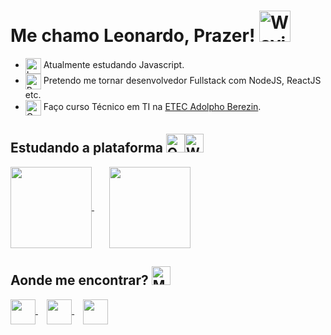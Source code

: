 # Me chamo Leonardo, Prazer! <img src="https://raw.githubusercontent.com/Tarikul-Islam-Anik/Animated-Fluent-Emojis/master/Emojis/Hand%20gestures/Waving%20Hand.png" alt="Waving Hand" width="50" height="50"/>
 
- <img align="center" src="https://cdn-icons-png.flaticon.com/512/5968/5968292.png" alt="Ledger" width="25" height="25" /> Atualmente estudando Javascript.
- <img align="center" src="https://raw.githubusercontent.com/Tarikul-Islam-Anik/Animated-Fluent-Emojis/master/Emojis/Hand%20gestures/Brain.png" alt="Brain" width="25" height="25" /> Pretendo me tornar desenvolvedor Fullstack com NodeJS, ReactJS etc. 
- <img align="center" src="https://raw.githubusercontent.com/Tarikul-Islam-Anik/Animated-Fluent-Emojis/master/Emojis/Objects/Graduation%20Cap.png" alt="Graduation Cap" width="25" height="25" /> Faço curso Técnico em TI na <a href="http://eteab.com.br/cms/">ETEC Adolpho Berezin</a>.

## Estudando a plataforma <img src="https://raw.githubusercontent.com/Tarikul-Islam-Anik/Animated-Fluent-Emojis/master/Emojis/Objects/Open%20Book.png" alt="Open Book" width="30" height="30" /><img src="https://raw.githubusercontent.com/Tarikul-Islam-Anik/Animated-Fluent-Emojis/master/Emojis/Hand%20gestures/Writing%20Hand.png" alt="Writing Hand" width="30" height="30" />

<div align="left">
<a href="https://github.com/leeool?tab=repositories">
  <img align="center" height="130px" src="https://github-readme-stats.vercel.app/api?username=leeool&hide=issues&theme=dark&show_icons=true&custom_title=GitHub%20Stats" />
</a>
<span>⠀⠀</span>
<a href="https://github.com/leeool?tab=repositories">
  <img align="center" height="130px" src="https://github-readme-stats.vercel.app/api/top-langs/?username=leeool&theme=dark&layout=compact" />
</a>
</div>

## Aonde me encontrar? <img src="https://raw.githubusercontent.com/Tarikul-Islam-Anik/Animated-Fluent-Emojis/master/Emojis/People/Man%20Detective.png" alt="Man Detective" width="30" height="30" />

<div>
<a href="https://www.linkedin.com/in/leonardo-gonsalez/">
  <img align="center" height=40px src="https://img.shields.io/badge/LinkedIn-0077B5?style=for-the-badge&logo=linkedin&logoColor=white"/>
</a>
<span>⠀</span>
<a href="https://www.instagram.com/leeool.l/">
  <img align="center" height=40px src="https://img.shields.io/badge/Instagram-E4405F?style=for-the-badge&logo=instagram&logoColor=white"/>
</a>
<span>⠀</span>
<a href="https://open.spotify.com/user/223yxdnpxcjebzywr6wjooi3y">
  <img align="center" height=40px src="https://img.shields.io/badge/Spotify-1ED760?&style=for-the-badge&logo=spotify&logoColor=white"/>
</a>
</div>

<!--
**leeool/leeool** is a ✨ _special_ ✨ repository because its `README.md` (this file) appears on your GitHub profile.

Here are some ideas to get you started:

- 🔭 I’m currently working on ...
- 🌱 I’m currently learning ...
- 👯 I’m looking to collaborate on ...
- 🤔 I’m looking for help with ...
- 💬 Ask me about ...
- 📫 How to reach me: ...
- 😄 Pronouns: ...
- ⚡ Fun fact: ...
-->
